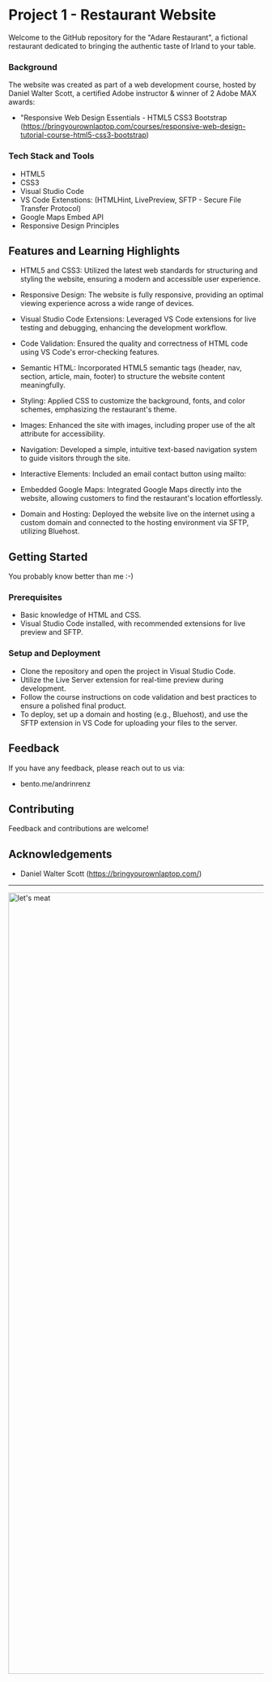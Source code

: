 
# Project 1 - Restaurant Website

Welcome to the GitHub repository for the "Adare Restaurant", a fictional restaurant dedicated to bringing the authentic taste of Irland to your table. 

### Background

The website was created as part of a web development course, hosted by Daniel Walter Scott, a certified Adobe instructor & winner of 2 Adobe MAX awards: 

- "Responsive Web Design Essentials - HTML5 CSS3 Bootstrap (https://bringyourownlaptop.com/courses/responsive-web-design-tutorial-course-html5-css3-bootstrap)




### Tech Stack and Tools

- HTML5
- CSS3
- Visual Studio Code 
- VS Code Extenstions: (HTMLHint, LivePreview, SFTP - Secure File Transfer Protocol)
- Google Maps Embed API
- Responsive Design Principles

## Features and Learning Highlights

- HTML5 and CSS3: Utilized the latest web standards for structuring and styling the website, ensuring a modern and accessible user experience.

- Responsive Design: The website is fully responsive, providing an optimal viewing experience across a wide range of devices.

- Visual Studio Code Extensions: Leveraged VS Code extensions for live testing and debugging, enhancing the development workflow.

- Code Validation: Ensured the quality and correctness of HTML code using VS Code's error-checking features.
- Semantic HTML: Incorporated HTML5 semantic tags (header, nav, section, article, main, footer) to structure the website content meaningfully.

- Styling: Applied CSS to customize the background, fonts, and color schemes, emphasizing the restaurant's theme.

- Images: Enhanced the site with images, including proper use of the alt attribute for accessibility.

- Navigation: Developed a simple, intuitive text-based navigation system to guide visitors through the site.

- Interactive Elements: Included an email contact button using mailto: 

- Embedded Google Maps: Integrated Google Maps directly into the website, allowing customers to find the restaurant's location effortlessly.

- Domain and Hosting: Deployed the website live on the internet using a custom domain and connected to the hosting environment via SFTP, utilizing Bluehost.



## Getting Started
You probably know better than me :-) 
### Prerequisites
- Basic knowledge of HTML and CSS.
- Visual Studio Code installed, with recommended extensions for live preview and SFTP.

### Setup and Deployment
- Clone the repository and open the project in Visual Studio Code.
- Utilize the Live Server extension for real-time preview during development.
- Follow the course instructions on code validation and best practices to ensure a polished final product.
- To deploy, set up a domain and hosting (e.g., Bluehost), and use the SFTP extension in VS Code for uploading your files to the server.
## Feedback

If you have any feedback, please reach out to us via: 
- bento.me/andrinrenz


## Contributing

Feedback and contributions are welcome!


## Acknowledgements

 - Daniel Walter Scott (https://bringyourownlaptop.com/)

***

<img width="1540" alt="let's meat" src="https://github.com/Given14/Project-1-Restaurant-Website/assets/107520447/bb047bc1-d5c1-4327-8c43-ffdb5a37c00f">


